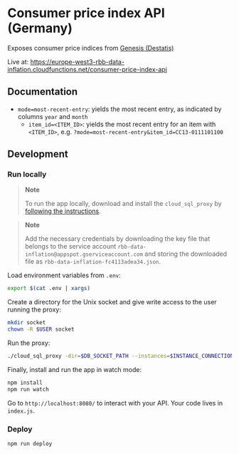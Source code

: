 # Consumer price index API (Germany)

Exposes consumer price indices from [Genesis (Destatis)](https://www-genesis.destatis.de/genesis//online?operation=table&code=61111-0006&bypass=true&levelindex=0&levelid=1657617156882#abreadcrumb)

Live at: https://europe-west3-rbb-data-inflation.cloudfunctions.net/consumer-price-index-api

## Documentation

- `mode=most-recent-entry`: yields the most recent entry, as indicated by columns `year` and `month`
  - `item_id=<ITEM_ID>`: yields the most recent entry for an item with `<ITEM_ID>`, e.g. `?mode=most-recent-entry&item_id=CC13-0111101100`

## Development

### Run locally

> **Note**
>
> To run the app locally, download and install the `cloud_sql_proxy` by [following the instructions](https://cloud.google.com/sql/docs/mysql/sql-proxy#install).

> **Note**
>
> Add the necessary credentials by downloading the key file that belongs to the service account `rbb-data-inflation@appspot.gserviceaccount.com` and storing the downloaded file as `rbb-data-inflation-fc4113adea34.json`.

Load environment variables from `.env`:

```bash
export $(cat .env | xargs)
```

Create a directory for the Unix socket and give write access to the user running the proxy:

```bash
mkdir socket
chown -R $USER socket
```

Run the proxy:

```bash
./cloud_sql_proxy -dir=$DB_SOCKET_PATH --instances=$INSTANCE_CONNECTION_NAME --credential_file=$GOOGLE_APPLICATION_CREDENTIALS &
```

Finally, install and run the app in watch mode:

```bash
npm install
npm run watch
```

Go to `http://localhost:8080/` to interact with your API. Your code lives in `index.js`.

### Deploy

```bash
npm run deploy
```
